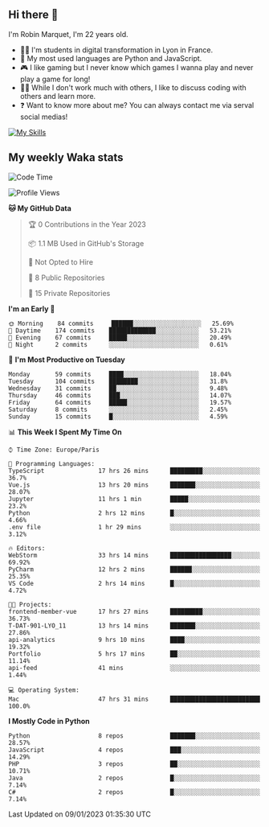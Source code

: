 ## Hi there 👋

I'm Robin Marquet, I'm 22 years old.

- 👨‍💻 I'm students in digital transformation in Lyon in France.
- 🌱 My most used languages are Python and JavaScript.
- 🎮 I like gaming but I never know which games I wanna play and never play a game for long!
- 👯‍♀️ While I don't work much with others, I like to discuss coding with others and learn more.
- ❓ Want to know more about me? You can always contact me via serval social medias!

[![My Skills](https://skillicons.dev/icons?i=js,html,css,docker,express,figma,firebase,graphql,mongodb,mysql,nodejs,py,react,ts,vue)](https://skillicons.dev)

## My weekly Waka stats

<!--START_SECTION:waka-->
![Code Time](http://img.shields.io/badge/Code%20Time-3%2C185%20hrs%2030%20mins-blue)

![Profile Views](http://img.shields.io/badge/Profile%20Views-5-blue)

**🐱 My GitHub Data** 

> 🏆 0 Contributions in the Year 2023
 > 
> 📦 1.1 MB Used in GitHub's Storage 
 > 
> 🚫 Not Opted to Hire
 > 
> 📜 8 Public Repositories 
 > 
> 🔑 15 Private Repositories  
 > 
**I'm an Early 🐤** 

```text
🌞 Morning    84 commits     ██████░░░░░░░░░░░░░░░░░░░   25.69% 
🌆 Daytime    174 commits    █████████████░░░░░░░░░░░░   53.21% 
🌃 Evening    67 commits     █████░░░░░░░░░░░░░░░░░░░░   20.49% 
🌙 Night      2 commits      ░░░░░░░░░░░░░░░░░░░░░░░░░   0.61%

```
📅 **I'm Most Productive on Tuesday** 

```text
Monday       59 commits     ████░░░░░░░░░░░░░░░░░░░░░   18.04% 
Tuesday      104 commits    ████████░░░░░░░░░░░░░░░░░   31.8% 
Wednesday    31 commits     ██░░░░░░░░░░░░░░░░░░░░░░░   9.48% 
Thursday     46 commits     ███░░░░░░░░░░░░░░░░░░░░░░   14.07% 
Friday       64 commits     █████░░░░░░░░░░░░░░░░░░░░   19.57% 
Saturday     8 commits      ░░░░░░░░░░░░░░░░░░░░░░░░░   2.45% 
Sunday       15 commits     █░░░░░░░░░░░░░░░░░░░░░░░░   4.59%

```


📊 **This Week I Spent My Time On** 

```text
⌚︎ Time Zone: Europe/Paris

💬 Programming Languages: 
TypeScript               17 hrs 26 mins      █████████░░░░░░░░░░░░░░░░   36.7% 
Vue.js                   13 hrs 20 mins      ███████░░░░░░░░░░░░░░░░░░   28.07% 
Jupyter                  11 hrs 1 min        █████░░░░░░░░░░░░░░░░░░░░   23.2% 
Python                   2 hrs 12 mins       █░░░░░░░░░░░░░░░░░░░░░░░░   4.66% 
.env file                1 hr 29 mins        ░░░░░░░░░░░░░░░░░░░░░░░░░   3.12%

🔥 Editors: 
WebStorm                 33 hrs 14 mins      █████████████████░░░░░░░░   69.92% 
PyCharm                  12 hrs 2 mins       ██████░░░░░░░░░░░░░░░░░░░   25.35% 
VS Code                  2 hrs 14 mins       █░░░░░░░░░░░░░░░░░░░░░░░░   4.72%

🐱‍💻 Projects: 
frontend-member-vue      17 hrs 27 mins      █████████░░░░░░░░░░░░░░░░   36.73% 
T-DAT-901-LYO_11         13 hrs 14 mins      ███████░░░░░░░░░░░░░░░░░░   27.86% 
api-analytics            9 hrs 10 mins       ████░░░░░░░░░░░░░░░░░░░░░   19.32% 
Portfolio                5 hrs 17 mins       ██░░░░░░░░░░░░░░░░░░░░░░░   11.14% 
api-feed                 41 mins             ░░░░░░░░░░░░░░░░░░░░░░░░░   1.44%

💻 Operating System: 
Mac                      47 hrs 31 mins      █████████████████████████   100.0%

```

**I Mostly Code in Python** 

```text
Python                   8 repos             ███████░░░░░░░░░░░░░░░░░░   28.57% 
JavaScript               4 repos             ███░░░░░░░░░░░░░░░░░░░░░░   14.29% 
PHP                      3 repos             ██░░░░░░░░░░░░░░░░░░░░░░░   10.71% 
Java                     2 repos             █░░░░░░░░░░░░░░░░░░░░░░░░   7.14% 
C#                       2 repos             █░░░░░░░░░░░░░░░░░░░░░░░░   7.14%

```



 Last Updated on 09/01/2023 01:35:30 UTC
<!--END_SECTION:waka-->
